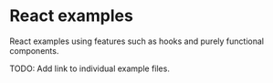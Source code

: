 # React examples

React examples using features such as hooks and purely functional components.

TODO: Add link to individual example files.